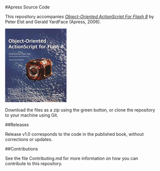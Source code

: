 #Apress Source Code

This repository accompanies [*Object-Oriented ActionScript For Flash 8*](http://www.apress.com/9781590596197) by Peter Elst and Gerald YardFace (Apress, 2006).

![Cover image](9781590596197.jpg)

Download the files as a zip using the green button, or clone the repository to your machine using Git.

##Releases

Release v1.0 corresponds to the code in the published book, without corrections or updates.

##Contributions

See the file Contributing.md for more information on how you can contribute to this repository.
